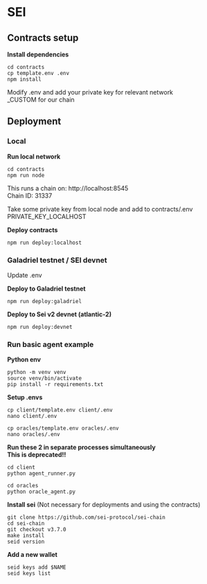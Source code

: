 # SEI

## Contracts setup

**Install dependencies**
```
cd contracts
cp template.env .env
npm install
```
Modify .env and add your private key for relevant network  
_CUSTOM for our chain

## Deployment

### Local
**Run local network**
```
cd contracts
npm run node
```
This runs a chain on: http://localhost:8545  
Chain ID: 31337

Take some private key from local node and add to contracts/.env PRIVATE_KEY_LOCALHOST

**Deploy contracts**
```
npm run deploy:localhost
```

### Galadriel testnet / SEI devnet
Update .env

**Deploy to Galadriel testnet**
```
npm run deploy:galadriel
```

**Deploy to Sei v2 devnet (atlantic-2)**
```
npm run deploy:devnet
```

### Run basic agent example

**Python env**
```
python -m venv venv
source venv/bin/activate
pip install -r requirements.txt 
```

**Setup .envs**
```
cp client/template.env client/.env
nano client/.env
```
```
cp oracles/template.env oracles/.env
nano oracles/.env
```

**Run these 2 in separate processes simultaneously**  
**This is deprecated!!**
```
cd client
python agent_runner.py
```
```
cd oracles
python oracle_agent.py
```



**Install sei**
(Not necessary for deployments and using the contracts)
```
git clone https://github.com/sei-protocol/sei-chain
cd sei-chain
git checkout v3.7.0
make install
seid version
```

**Add a new wallet**
```
seid keys add $NAME
seid keys list
```